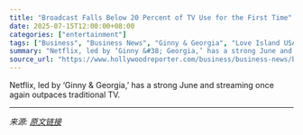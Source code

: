 ```yaml
---
title: "Broadcast Falls Below 20 Percent of TV Use for the First Time"
date: 2025-07-15T12:00:00+08:00
categories: ["entertainment"]
tags: ["Business", "Business News", "Ginny & Georgia", "Love Island USA", "Nielsen", "Streaming Ratings", "TV Ratings"]
summary: "Netflix, led by ‘Ginny &#38; Georgia,’ has a strong June and streaming once again outpaces traditional TV."
source_url: "https://www.hollywoodreporter.com/business/business-news/broadcast-viewing-hits-low-june-2025-1236314429/"
---
```


Netflix, led by ‘Ginny &#38; Georgia,’ has a strong June and streaming once again outpaces traditional TV.

---

*来源: [原文链接](https://www.hollywoodreporter.com/business/business-news/broadcast-viewing-hits-low-june-2025-1236314429/)*
